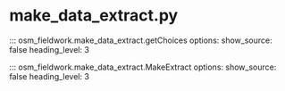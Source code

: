# make_data_extract.py

::: osm_fieldwork.make_data_extract.getChoices
options:
show_source: false
heading_level: 3

::: osm_fieldwork.make_data_extract.MakeExtract
options:
show_source: false
heading_level: 3
